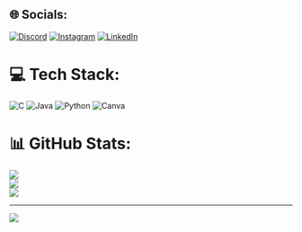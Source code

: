 
## 🌐 Socials:
[![Discord](https://img.shields.io/badge/Discord-%237289DA.svg?logo=discord&logoColor=white)](https://discord.gg/https://discord.gg/T5wzbBRT) [![Instagram](https://img.shields.io/badge/Instagram-%23E4405F.svg?logo=Instagram&logoColor=white)](https://instagram.com/harish.chittanuri) [![LinkedIn](https://img.shields.io/badge/LinkedIn-%230077B5.svg?logo=linkedin&logoColor=white)]([https://linkedin.com/in/ChittanuriHarish](https://www.linkedin.com/in/chittanuri-harish-61b9a8259?utm_source=share&utm_campaign=share_via&utm_content=profile&utm_medium=android_app)) 

# 💻 Tech Stack:
![C](https://img.shields.io/badge/c-%2300599C.svg?style=for-the-badge&logo=c&logoColor=white) ![Java](https://img.shields.io/badge/java-%23ED8B00.svg?style=for-the-badge&logo=openjdk&logoColor=white) ![Python](https://img.shields.io/badge/python-3670A0?style=for-the-badge&logo=python&logoColor=ffdd54) ![Canva](https://img.shields.io/badge/Canva-%2300C4CC.svg?style=for-the-badge&logo=Canva&logoColor=white)
# 📊 GitHub Stats:
![](https://github-readme-stats.vercel.app/api?username=HarishChittanuri&theme=dark&hide_border=false&include_all_commits=false&count_private=false)<br/>
![](https://github-readme-streak-stats.herokuapp.com/?user=HarishChittanuri&theme=dark&hide_border=false)<br/>
![](https://github-readme-stats.vercel.app/api/top-langs/?username=HarishChittanuri&theme=dark&hide_border=false&include_all_commits=false&count_private=false&layout=compact)

---
[![](https://visitcount.itsvg.in/api?id=HarishChittanuri&icon=10&color=10)](https://visitcount.itsvg.in)



  
<!-- Proudly created with GPRM ( https://gprm.itsvg.in ) -->
